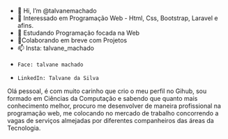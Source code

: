 - 👋 Hi, I’m @talvanemachado
- 👀 Interessado em Programação Web - Html, Css, Bootstrap, Laravel e afins.
- 🌱 Estudando Programação focada na Web
- 💞️Colaborando em breve com Projetos
- 📫 Insta: talvane_machado
-     Face: talvane machado
-     LinkedIn: Talvane da Silva


Olá pessoal, é com muito carinho que crio o meu perfil no Gihub, sou formado em Ciências da Computação e sabendo que quanto mais conhecimento melhor, procuro me desenvolver 
de maneira profissional na programação web, me colocando no mercado de trabalho concorrendo a vagas de serviços almejadas por diferentes companheiros das áreas da Tecnologia.
